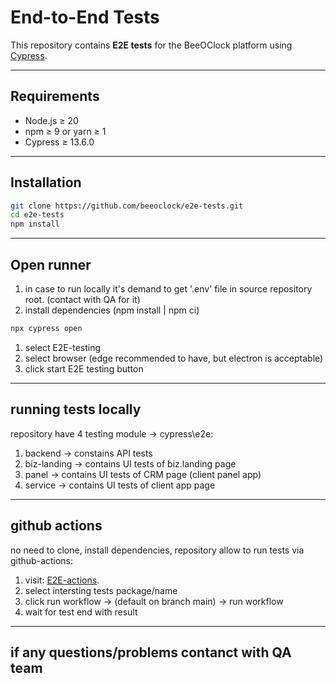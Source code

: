 # End-to-End Tests

This repository contains **E2E tests** for the BeeOClock platform using [Cypress](https://www.cypress.io/).

---

## Requirements

- Node.js ≥ 20  
- npm ≥ 9 or yarn ≥ 1  
- Cypress ≥ 13.6.0 

---

## Installation

```bash
git clone https://github.com/beeoclock/e2e-tests.git
cd e2e-tests
npm install
```

---

## Open runner
1. in case to run locally it's demand to get '.env' file in source repository root.
(contact with QA for it)
2. install dependencies (npm install | npm ci) 
```bash
npx cypress open
```
1. select E2E-testing
2. select browser (edge recommended to have, but electron is acceptable)
3. click start E2E testing button

---

## running tests locally 
repository have 4 testing module -> cypress\e2e:
1. backend -> constains API tests
2. biz-landing -> contains UI tests of biz.landing page
3. panel -> contains UI tests of CRM page (client panel app) 
4. service -> contains UI tests of client app page

---

## github actions 
no need to clone, install dependencies, repository allow to run tests via github-actions: 
1. visit: [E2E-actions](https://github.com/beeoclock/e2e-tests/actions).
2. select intersting tests package/name
3. click run workflow -> (default on branch main) -> run workflow
4. wait for test end with result

--- 
## if any questions/problems contanct with QA team
